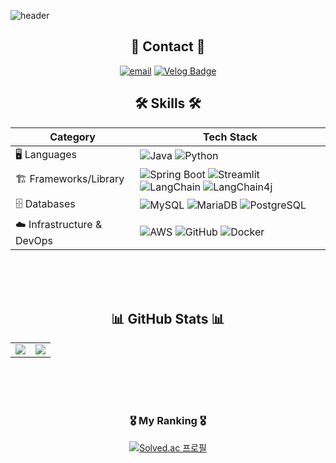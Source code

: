 ![header](https://capsule-render.vercel.app/api?type=blur&color=gradient&height=300&section=header&text=👋%20안녕하세요!%20박태정입니다&fontSize=60)

<h2 align="center">🙌  Contact  🙌</h2>
<div align="center">
  
  [![email](https://img.shields.io/badge/Email-D14836?logo=gmail&logoColor=white)](mailto:taejung3852@gmail.com)
[![Velog Badge](http://img.shields.io/badge/-Velog-20c997?style=flat&link=https://velog.io/@parktaejung/posts)](https://velog.io/@parktaejung/posts)  
</div>




<h2 align="center">🛠️  Skills  🛠️</h2>
<div align="center">
  
| **Category**   | **Tech Stack** |
|---------------|---------------|
| 🖥️ Languages  | ![Java](https://img.shields.io/badge/java-%23ED8B00.svg?style=for-the-badge&logo=java&logoColor=white) ![Python](https://img.shields.io/badge/python-3670A0?style=for-the-badge&logo=python&logoColor=ffdd54) |
| 🏗️ Frameworks/Library | ![Spring Boot](https://img.shields.io/badge/Spring%20Boot-%236DB33F.svg?style=for-the-badge&logo=springboot&logoColor=white) ![Streamlit](https://img.shields.io/badge/Streamlit-%23FE4B4B.svg?style=for-the-badge&logo=streamlit&logoColor=white) ![LangChain](https://img.shields.io/badge/langchain-1C3C3C?style=for-the-badge&logo=langchain&logoColor=white) ![LangChain4j](https://img.shields.io/badge/langchain4j-9ACD32?style=for-the-badge&logo=langchain&logoColor=white)|
| 🗄️ Databases  | ![MySQL](https://img.shields.io/badge/mysql-4479A1.svg?style=for-the-badge&logo=mysql&logoColor=white) ![MariaDB](https://img.shields.io/badge/MariaDB-003545?style=for-the-badge&logo=mariadb&logoColor=white) ![PostgreSQL](https://img.shields.io/badge/postgresql-4169e1?style=for-the-badge&logo=postgresql&logoColor=white)|
| ☁️ Infrastructure & DevOps |  ![AWS](https://img.shields.io/badge/AWS-232F3E?style=for-the-badge&logo=amazonwebservices&logoColor=white) ![GitHub](https://img.shields.io/badge/github-%23121011.svg?style=for-the-badge&logo=github&logoColor=white) ![Docker](https://img.shields.io/badge/Docker-2496ED.svg?style=for-the-badge&logo=docker&logoColor=white) |
</div>
<br><br><br>
<h2 align="center">📊  GitHub Stats  📊</h2>
<div align="center">

<table>
  <tr>
    <td>
      <img src="https://github-readme-stats.vercel.app/api?username=taejung3852&theme=dark&hide_border=false&include_all_commits=false&count_private=false"/>
    </td>
    <td>
      <img src="https://github-readme-stats.vercel.app/api/top-langs/?username=taejung3852&theme=dark&hide_border=false&include_all_commits=false&count_private=false&layout=compact"/>
    </td>
 
</table>

</div>

<br><br><br>
<h3 align="center">🎖  My Ranking  🎖</h3>
<div align="center">
  
[![Solved.ac 프로필](http://mazassumnida.wtf/api/v2/generate_badge?boj=taejung3852)](https://solved.ac/taejung3852)
  
</div>
<!-- Proudly created with GPRM ( https://gprm.itsvg.in ) -->
